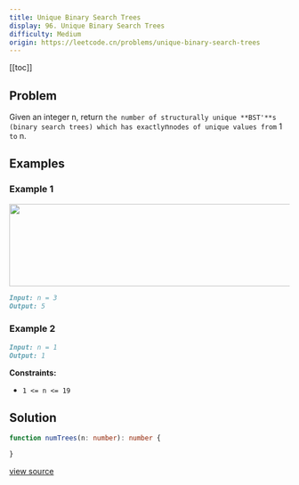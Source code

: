 ```yaml
---
title: Unique Binary Search Trees
display: 96. Unique Binary Search Trees
difficulty: Medium
origin: https://leetcode.cn/problems/unique-binary-search-trees
---
```


[[toc]]

## Problem

Given an integer n, return `the number of structurally unique **BST'**s (binary search trees) which has exactly`n`nodes of unique values from` 1 `to` n.

## Examples

### Example 1

<img alt="" src="https://assets.leetcode.com/uploads/2021/01/18/uniquebstn3.jpg" style="width: 600px; height: 148px;" />

```md
Input: n = 3
Output: 5
```

### Example 2

```md
Input: n = 1
Output: 1
```

**Constraints:**

- `1 <= n <= 19`

## Solution

```ts
function numTrees(n: number): number {

}
```

[view source](https://leetcode.cn/problems/unique-binary-search-trees)
